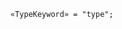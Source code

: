 <!-- This file is generated automatically by infrastructure scripts. Please don't edit by hand. -->

```{ .ebnf .slang-ebnf #TypeKeyword }
«TypeKeyword» = "type";
```
